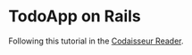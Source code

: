 # TodoApp on Rails

Following this tutorial in the [Codaisseur
Reader](https://read.codaisseur.com/topics/day-17-integration-testing/articles/testing-with-rspec-and-capybara).
